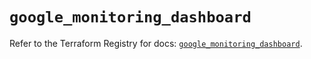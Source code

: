 # `google_monitoring_dashboard`

Refer to the Terraform Registry for docs: [`google_monitoring_dashboard`](https://registry.terraform.io/providers/hashicorp/google-beta/6.9.0/docs/resources/google_monitoring_dashboard).

